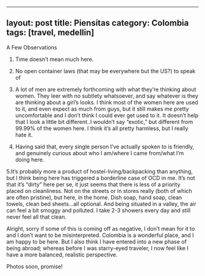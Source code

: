 
---
layout: post
title: Piensitas
category: Colombia
tags: [travel, medellin]
---

A Few Observations
1. Time doesn’t mean much here. 

2. No open container laws (that may be everywhere but the US?) to speak of

3. A lot of men are extremely forthcoming with what they’re thinking about women. They leer with no subtlety whatsoever, and say whatever is they are thinking about a girl’s looks. I think most of the women here are used to it, and even expect as much from guys, but it still makes me pretty uncomfortable and I don’t think I could ever get used to it. It doesn’t help that I look a little bit different..I wouldn’t say “exotic,” but different from 99.99% of the women here. I think it’s all pretty harmless, but I really hate it. 

4. Having said that, every single person I’ve actually spoken to is friendly, and genuinely curious about who I am/where I came from/what I’m doing here.

5.It’s probably more a product of hostel-living/backpacking  than anything, but I think being here has triggered a borderline case of OCD in me. It’s not that it’s “dirty” here per se, it just seems that there is less of a priority placed on cleanliness. Not on the streets or in stores really (both of which are often pristine), but here, in the home. Dish soap, hand soap, clean towels, clean bed sheets…all optional.  And being situated in a valley, the air can feel a bit smoggy and polluted. I take 2-3 showers every day and still never feel all that clean. 

Alright, sorry if some of this is coming off as negative, I don’t mean for it to and I don’t want to be misinterpreted. Colombia is a wonderful place, and I am happy to be here. But I also think I have entered into a new phase of being abroad; whereas before I was starry-eyed traveler, I now feel like I have a more balanced, realistic perspective. 

Photos soon, promise!

